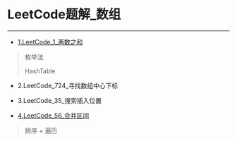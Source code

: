 # LeetCode题解_数组

---

* [1.LeetCode_1_两数之和](https://github.com/AnthonyCJ/CS-Notes/blob/trunk/notes/algorithm/leetcode/datastructure/array/LeetCode_1_两数之和.md)

> 枚举法 
>
> HashTable

* 2.LeetCode_724_寻找数组中心下标



* 3.LeetCode_35_搜索插入位置
* [4.LeetCode_56_合并区间](https://github.com/AnthonyCJ/CS-Notes/blob/311520340656594149be8a30922790a3a485a7cb/notes/algorithm/leetcode/datastructure/array/LeetCode_56_合并区间.md)

> 排序 + 遍历

